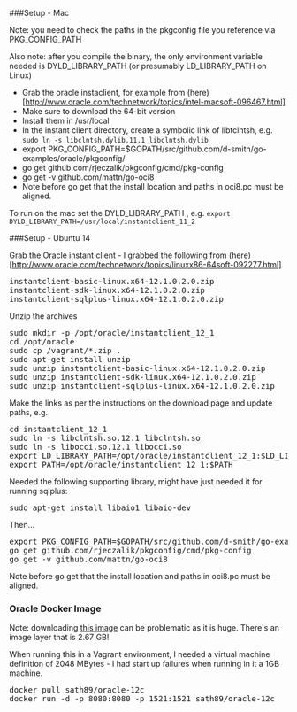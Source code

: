 ###Setup - Mac

Note: you need to check the paths in the pkgconfig file you reference via PKG_CONFIG_PATH

Also note: after you compile the binary, the only environment variable needed is
DYLD_LIBRARY_PATH (or presumably LD_LIBRARY_PATH on Linux)

* Grab the oracle instaclient, for example from (here)[http://www.oracle.com/technetwork/topics/intel-macsoft-096467.html] 
* Make sure to download the 64-bit version
* Install them in /usr/local
* In the instant client directory, create a symbolic link of libtclntsh, e.g. `sudo ln -s libclntsh.dylib.11.1 libclntsh.dylib`
* export PKG_CONFIG_PATH=$GOPATH/src/github.com/d-smith/go-examples/oracle/pkgconfig/
* go get github.com/rjeczalik/pkgconfig/cmd/pkg-config
* go get -v github.com/mattn/go-oci8
* Note before go get that the install location and paths in oci8.pc must be aligned.

To run on the mac set the DYLD_LIBRARY_PATH , e.g. `export DYLD_LIBRARY_PATH=/usr/local/instantclient_11_2`

###Setup - Ubuntu 14

Grab the Oracle instant client - I grabbed the following from (here)[http://www.oracle.com/technetwork/topics/linuxx86-64soft-092277.html]

<pre>
instantclient-basic-linux.x64-12.1.0.2.0.zip
instantclient-sdk-linux.x64-12.1.0.2.0.zip
instantclient-sqlplus-linux.x64-12.1.0.2.0.zip
</pre>


Unzip the archives

<pre>
sudo mkdir -p /opt/oracle/instantclient_12_1
cd /opt/oracle
sudo cp /vagrant/*.zip .
sudo apt-get install unzip
sudo unzip instantclient-basic-linux.x64-12.1.0.2.0.zip 
sudo unzip instantclient-sdk-linux.x64-12.1.0.2.0.zip
sudo unzip instantclient-sqlplus-linux.x64-12.1.0.2.0.zip
</pre>

Make the links as per the instructions on the download page and update paths, e.g.

<pre>
cd instantclient_12_1
sudo ln -s libclntsh.so.12.1 libclntsh.so
sudo ln -s libocci.so.12.1 libocci.so
export LD_LIBRARY_PATH=/opt/oracle/instantclient_12_1:$LD_LIBRARY_PATH
export PATH=/opt/oracle/instantclient_12_1:$PATH
</pre>

Needed the following supporting library, might have just needed it for running 
sqlplus:

<pre>
sudo apt-get install libaio1 libaio-dev
</pre>

Then...

<pre>
export PKG_CONFIG_PATH=$GOPATH/src/github.com/d-smith/go-examples/oracle/pkgconfig/
go get github.com/rjeczalik/pkgconfig/cmd/pkg-config
go get -v github.com/mattn/go-oci8
</pre>

Note before go get that the install location and paths in oci8.pc must be aligned.

### Oracle Docker Image

Note: downloading [this image](https://hub.docker.com/r/sath89/oracle-12c/) can be problematic as it is huge. There's an image layer
that is 2.67 GB!

When running this in a Vagrant environment, I needed a virtual machine definition of 2048 MBytes - I had start up failures
when running in it a 1GB machine.

<pre>
docker pull sath89/oracle-12c
docker run -d -p 8080:8080 -p 1521:1521 sath89/oracle-12c
</pre>
